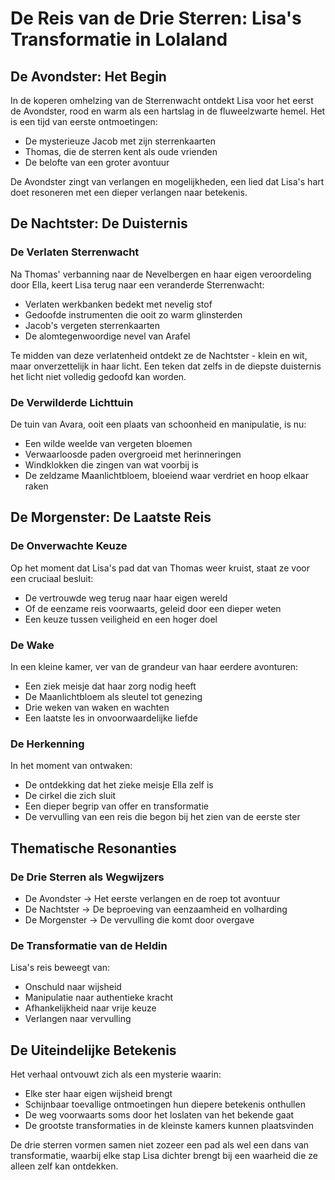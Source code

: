 # De Reis van de Drie Sterren: Lisa's Transformatie in Lolaland


## De Avondster: Het Begin
In de koperen omhelzing van de Sterrenwacht ontdekt Lisa voor het eerst de Avondster, rood en warm als een hartslag in de fluweelzwarte hemel. Het is een tijd van eerste ontmoetingen:
- De mysterieuze Jacob met zijn sterrenkaarten
- Thomas, die de sterren kent als oude vrienden
- De belofte van een groter avontuur

De Avondster zingt van verlangen en mogelijkheden, een lied dat Lisa's hart doet resoneren met een dieper verlangen naar betekenis.

## De Nachtster: De Duisternis
### De Verlaten Sterrenwacht
Na Thomas' verbanning naar de Nevelbergen en haar eigen veroordeling door Ella, keert Lisa terug naar een veranderde Sterrenwacht:
- Verlaten werkbanken bedekt met nevelig stof
- Gedoofde instrumenten die ooit zo warm glinsterden
- Jacob's vergeten sterrenkaarten
- De alomtegenwoordige nevel van Arafel

Te midden van deze verlatenheid ontdekt ze de Nachtster - klein en wit, maar onverzettelijk in haar licht. Een teken dat zelfs in de diepste duisternis het licht niet volledig gedoofd kan worden.

### De Verwilderde Lichttuin
De tuin van Avara, ooit een plaats van schoonheid en manipulatie, is nu:
- Een wilde weelde van vergeten bloemen
- Verwaarloosde paden overgroeid met herinneringen
- Windklokken die zingen van wat voorbij is
- De zeldzame Maanlichtbloem, bloeiend waar verdriet en hoop elkaar raken

## De Morgenster: De Laatste Reis
### De Onverwachte Keuze
Op het moment dat Lisa's pad dat van Thomas weer kruist, staat ze voor een cruciaal besluit:
- De vertrouwde weg terug naar haar eigen wereld
- Of de eenzame reis voorwaarts, geleid door een dieper weten
- Een keuze tussen veiligheid en een hoger doel

### De Wake
In een kleine kamer, ver van de grandeur van haar eerdere avonturen:
- Een ziek meisje dat haar zorg nodig heeft
- De Maanlichtbloem als sleutel tot genezing
- Drie weken van waken en wachten
- Een laatste les in onvoorwaardelijke liefde

### De Herkenning
In het moment van ontwaken:
- De ontdekking dat het zieke meisje Ella zelf is
- De cirkel die zich sluit
- Een dieper begrip van offer en transformatie
- De vervulling van een reis die begon bij het zien van de eerste ster

## Thematische Resonanties
### De Drie Sterren als Wegwijzers
- De Avondster → Het eerste verlangen en de roep tot avontuur
- De Nachtster → De beproeving van eenzaamheid en volharding
- De Morgenster → De vervulling die komt door overgave

### De Transformatie van de Heldin
Lisa's reis beweegt van:
- Onschuld naar wijsheid
- Manipulatie naar authentieke kracht
- Afhankelijkheid naar vrije keuze
- Verlangen naar vervulling

## De Uiteindelijke Betekenis
Het verhaal ontvouwt zich als een mysterie waarin:
- Elke ster haar eigen wijsheid brengt
- Schijnbaar toevallige ontmoetingen hun diepere betekenis onthullen
- De weg voorwaarts soms door het loslaten van het bekende gaat
- De grootste transformaties in de kleinste kamers kunnen plaatsvinden

De drie sterren vormen samen niet zozeer een pad als wel een dans van transformatie, waarbij elke stap Lisa dichter brengt bij een waarheid die ze alleen zelf kan ontdekken.